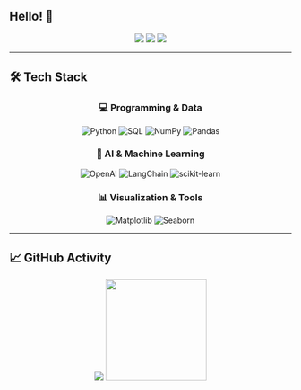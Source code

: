 ## Hello! 👋

<!--
**baesisi3648/baesisi3648** is a ✨ _special_ ✨ repository because its `README.md` (this file) appears on your GitHub profile.

Here are some ideas to get you started:

- 🔭 I’m currently working on ...
- 🌱 I’m currently learning ...
- 👯 I’m looking to collaborate on ...
- 🤔 I’m looking for help with ...
- 💬 Ask me about ...
- 📫 How to reach me: ...
- 😄 Pronouns: ...
- ⚡ Fun fact: ...

-->

<div align="center">
  <p>
    <a href="https://baesisi3648.github.io/"><img src="https://img.shields.io/badge/Portfolio-0f3460?style=for-the-badge&logo=safari&logoColor=white"/></a>
    <a href="mailto:baesisi3648@gmail.com"><img src="https://img.shields.io/badge/Email-D14836?style=for-the-badge&logo=gmail&logoColor=white"/></a>
    <a href="https://www.notion.so/260576c82b6180b18e63e3f7c569a170"><img src="https://img.shields.io/badge/Portfolio-Notion-000000?style=for-the-badge&logo=notion&logoColor=white"/></a>
  </p>
</div>

---

## 🛠️ Tech Stack

<div align="center">

### 💻 Programming & Data
![Python](https://img.shields.io/badge/Python-3776AB?style=flat-square&logo=python&logoColor=white)
![SQL](https://img.shields.io/badge/SQL-4479A1?style=flat-square&logo=postgresql&logoColor=white)
![NumPy](https://img.shields.io/badge/NumPy-013243?style=flat-square&logo=numpy&logoColor=white)
![Pandas](https://img.shields.io/badge/Pandas-150458?style=flat-square&logo=pandas&logoColor=white)

### 🤖 AI & Machine Learning  
![OpenAI](https://img.shields.io/badge/OpenAI-412991?style=flat-square&logo=openai&logoColor=white)
![LangChain](https://img.shields.io/badge/LangChain-121212?style=flat-square&logo=chainlink&logoColor=white)
![scikit-learn](https://img.shields.io/badge/Scikit--learn-F7931E?style=flat-square&logo=scikitlearn&logoColor=white)

### 📊 Visualization & Tools
![Matplotlib](https://img.shields.io/badge/Matplotlib-11557c?style=flat-square&logo=python&logoColor=white)
![Seaborn](https://img.shields.io/badge/Seaborn-3776AB?style=flat-square&logo=python&logoColor=white)

</div>

---
## 📈 GitHub Activity
<div align="center">
  <img src="https://github-readme-streak-stats.herokuapp.com/?user=baesisi3648&theme=dark&ring=667eea&fire=667eea&currStreakLabel=667eea&sideLabels=667eea&dates=667eea"/>
  <img height="180em" src="https://github-readme-stats.vercel.app/api/top-langs/?username=baesisi3648&layout=compact&theme=dark&title_color=667eea&text_color=667eea&icon_color=667eea"/>
</div>

